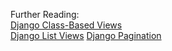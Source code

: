 Further Reading:  
[Django Class-Based Views](https://docs.djangoproject.com/en/4.0/topics/class-based-views/)  
[Django List Views](https://docs.djangoproject.com/en/4.0/ref/class-based-views/generic-display/#listview)
[Django Pagination](https://docs.djangoproject.com/en/4.0/topics/pagination/)